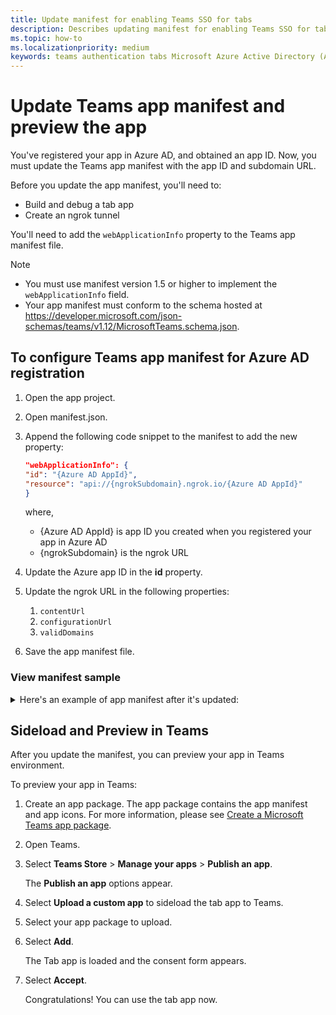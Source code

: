 ```yaml
---
title: Update manifest for enabling Teams SSO for tabs
description: Describes updating manifest for enabling Teams SSO for tabs
ms.topic: how-to
ms.localizationpriority: medium
keywords: teams authentication tabs Microsoft Azure Active Directory (Azure AD) Graph API
---
```

# Update Teams app manifest and preview the app

You've registered your app in Azure AD, and obtained an app ID. Now, you must update the Teams app manifest with the app ID and subdomain URL.

Before you update the app manifest, you'll need to:

- Build and debug a tab app
- Create an ngrok tunnel

You'll need to add the `webApplicationInfo` property to the Teams app manifest file.

> [!NOTE]
> - You must use manifest version 1.5 or higher to implement the `webApplicationInfo` field.
> - Your app manifest must conform to the schema hosted at https://developer.microsoft.com/json-schemas/teams/v1.12/MicrosoftTeams.schema.json.

## To configure Teams app manifest for Azure AD registration

1. Open the app project.
2. Open manifest.json.
3. Append the following code snippet to the manifest to add the new property:

    ```json
    "webApplicationInfo": {
    "id": "{Azure AD AppId}",
    "resource": "api://{ngrokSubdomain}.ngrok.io/{Azure AD AppId}"
    }
    ```

    where,
    - {Azure AD AppId} is app ID you created when you registered your app in Azure AD
    - {ngrokSubdomain} is the ngrok URL

4. Update the Azure app ID in the **id** property.
5. Update the ngrok URL in the following properties:
   1. `contentUrl`
   2. `configurationUrl`
   3. `validDomains`
6. Save the app manifest file.

### View manifest sample

<details>
<summary>Here's an example of app manifest after it's updated:</summary>

```json
{
  "$schema": "https://developer.microsoft.com/json-schemas/teams/v1.11/MicrosoftTeams.schema.json",
  "manifestVersion": "1.11",
  "version": "1.0.0",
  "id": "bccfbe67-e08b-4ec1-a7fd-e0aaf41a097c",
  "packageName": "com.contoso.teamsauthsso",
  "developer": {
    "name": "Microsoft",
    "websiteUrl": "https://www.microsoft.com",
    "privacyUrl": "https://www.microsoft.com/privacy",
    "termsOfUseUrl": "https://www.microsoft.com/termsofuse"
  },
  "name": {
    "short": "Teams Auth SSO",
    "full": "Teams Auth SSO"
  },
  "description": {
    "short": "Teams Auth SSO app",
    "full": "The Teams Auth SSO app"
  },
  "icons": {
    "outline": "outline.png",
    "color": "color.png"
  },
  "accentColor": "#60A18E",
  "staticTabs": [
    {
      "entityId": "auth",
      "name": "Auth",
      "contentUrl": "https://23c3-103-50-148-128.ngrok.io/Home/Index",
      "scopes": [ "personal" ]
    }
  ],
  "configurableTabs": [
    {
      "configurationUrl": "https://23c3-103-50-148-128.ngrok.io/Home/Configure",
      "canUpdateConfiguration": true,
      "scopes": [
        "team"
      ]
    }
  ],
  "permissions": [ "identity", "messageTeamMembers" ],
  "validDomains": [
    "23c3-103-50-148-128.ngrok.io"
  ],
  "webApplicationInfo": {
    "id": "bccfbe67-e08b-4ec1-a7fd-e0aaf41a097c",
    "resource": "api://23c3-103-50-148-128.ngrok.io/bccfbe67-e08b-4ec1-a7fd-e0aaf41a097c"
  }
}
```

</details>

## Sideload and Preview in Teams

After you update the manifest, you can preview your app in Teams environment.

To preview your app in Teams:

1. Create an app package.
    The app package contains the app manifest and app icons. For more information, please see [Create a Microsoft Teams app package](../../../concepts/build-and-test/apps-package.md).

1. Open Teams.

1. Select **Teams Store** > **Manage your apps** > **Publish an app**.

    The **Publish an app** options appear.

1. Select **Upload a custom app** to sideload the tab app to Teams.

1. Select your app package to upload.

1. Select **Add**.

    The Tab app is loaded and the consent form appears.

1. Select **Accept**.

    Congratulations! You can use the tab app now.

<!--
### Configure code in app settings - Specific to Bot apps

The `appsettings.json` file includes the configuration for Azure AD app.

#### To configure Teams app settings for Azure AD registration

1. Open the app project.
2. Open appsettings.json.
3. Update the `AzureAd` code snippet with configured app details on Azure AD portal:

   ```json
     "AzureAd": {
    "Instance": "https://login.microsoftonline.com/",
    "TenantId": "[AzureAD Tenant Id]",
    "ClientId": "[AzureAD Client Id]",
    "AppSecret": "[Azure App secret]",
    "ApplicationIdURI": "[Application ID URI]",
    "AuthUrl": "/oauth2/v2.0/token",
    "ValidIssuers": "https://login.microsoftonline.com/TENANT_ID/v2.0,https://sts.windows.net/TENANT_ID/"
    },
    ```
    where,
    - `[AzureAD Tenant Id]` is **Directory (tenant) ID**
    - `[AzureAD Client Id]` is **Application (client) ID**
    - `[Azure App secret]` is the **Value** of **Client credentials**, which is client secret
    - `[Application ID URI]` is **Application ID URI**
    - `TENANT_ID` is **Directory (tenant) ID**

4. Save the file.

#### View the updated app settings

<details>
<summary>Here's an example of app settings update:</summary>

This following sample details are configured in Azure AD:

:::image type="content" source="../../../assets/images/authentication/teams-sso-tabs/azure-app-overview.png" alt-text="Overview of app details on Azure AD portal":::

The authentication details from Azure AD are updated in `appsettings.json`:

```json
    "AzureAd": {
    "Instance": "https://login.microsoftonline.com/",
    "TenantId": "72f988bf-86f1-41af-91ab-2d7cd011db47",
    "ClientId": "bccfbe67-e08b-4ec1-a7fd-e0aaf41a097c",
    "AppSecret": "p-t7Q~wiGyaPdXcmn6E_XnQBmfANChRx5QtZG",
    "ApplicationIdURI": "api://bccfbe67-e08b-4ec1-a7fd-e0aaf41a097c",
    "AuthUrl": "/oauth2/v2.0/token",
    "ValidIssuers": "https://login.microsoftonline.com/72f988bf-86f1-41af-91ab-2d7cd011db47/v2.0,https://sts.windows.net/72f988bf-86f1-41af-91ab-2d7cd011db47/"
  },
```

</details>-->
